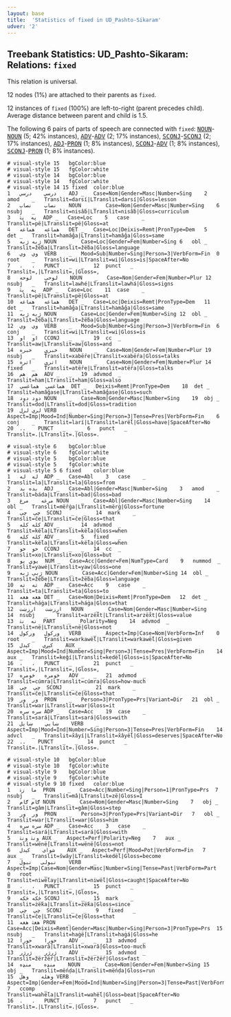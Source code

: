 ```yaml
---
layout: base
title:  'Statistics of fixed in UD_Pashto-Sikaram'
udver: '2'
---
```


## Treebank Statistics: UD_Pashto-Sikaram: Relations: `fixed`

This relation is universal.

12 nodes (1%) are attached to their parents as `fixed`.

12 instances of `fixed` (100%) are left-to-right (parent precedes child).
Average distance between parent and child is 1.5.

The following 6 pairs of parts of speech are connected with `fixed`: <tt><a href="ps_sikaram-pos-NOUN.html">NOUN</a></tt>-<tt><a href="ps_sikaram-pos-NOUN.html">NOUN</a></tt> (5; 42% instances), <tt><a href="ps_sikaram-pos-ADV.html">ADV</a></tt>-<tt><a href="ps_sikaram-pos-ADV.html">ADV</a></tt> (2; 17% instances), <tt><a href="ps_sikaram-pos-SCONJ.html">SCONJ</a></tt>-<tt><a href="ps_sikaram-pos-SCONJ.html">SCONJ</a></tt> (2; 17% instances), <tt><a href="ps_sikaram-pos-ADJ.html">ADJ</a></tt>-<tt><a href="ps_sikaram-pos-PRON.html">PRON</a></tt> (1; 8% instances), <tt><a href="ps_sikaram-pos-SCONJ.html">SCONJ</a></tt>-<tt><a href="ps_sikaram-pos-ADV.html">ADV</a></tt> (1; 8% instances), <tt><a href="ps_sikaram-pos-SCONJ.html">SCONJ</a></tt>-<tt><a href="ps_sikaram-pos-PRON.html">PRON</a></tt> (1; 8% instances).


~~~ conllu
# visual-style 15	bgColor:blue
# visual-style 15	fgColor:white
# visual-style 14	bgColor:blue
# visual-style 14	fgColor:white
# visual-style 14 15 fixed	color:blue
1	درسي	درسي	ADJ	_	Case=Nom|Gender=Masc|Number=Sing	2	amod	_	Translit=darsí|LTranslit=darsí|Gloss=lesson
2	نصاب	نصاب	NOUN	_	Case=Nom|Gender=Masc|Number=Sing	6	nsubj	_	Translit=nisấb|LTranslit=nisấb|Gloss=curriculum
3	په	پۀ	ADP	_	Case=Loc	5	case	_	Translit=pë|LTranslit=pë|Gloss=at
4	هماغه	هماغه	DET	_	Case=Loc|Deixis=Remt|PronType=Dem	5	det	_	Translit=hamấġa|LTranslit=hamấġa|Gloss=same
5	ژبه	ژبه	NOUN	_	Case=Loc|Gender=Fem|Number=Sing	6	obl	_	Translit=žë́ba|LTranslit=žë́ba|Gloss=language
6	وي	وي	VERB	_	Mood=Sub|Number=Sing|Person=3|VerbForm=Fin	0	root	_	Translit=wi|LTranslit=wi|Gloss=is|SpaceAfter=No
7	،	،	PUNCT	_	_	12	punct	_	Translit=,|LTranslit=,|Gloss=,
8	لوحې	لوحه	NOUN	_	Case=Nom|Gender=Fem|Number=Plur	12	nsubj	_	Translit=lawhé|LTranslit=lawhá|Gloss=signs
9	په	پۀ	ADP	_	Case=Loc	11	case	_	Translit=pë|LTranslit=pë|Gloss=at
10	هماغه	هماغه	DET	_	Case=Loc|Deixis=Remt|PronType=Dem	11	det	_	Translit=hamấġa|LTranslit=hamấġa|Gloss=same
11	ژبه	ژبه	NOUN	_	Case=Loc|Gender=Fem|Number=Sing	12	obl	_	Translit=žë́ba|LTranslit=žë́ba|Gloss=language
12	وي	وي	VERB	_	Mood=Sub|Number=Sing|Person=3|VerbForm=Fin	6	conj	_	Translit=wi|LTranslit=wi|Gloss=is
13	او	او	CCONJ	_	_	19	cc	_	Translit=aw|LTranslit=aw|Gloss=and
14	خبرې	خبره	NOUN	_	Case=Nom|Gender=Fem|Number=Plur	19	nsubj	_	Translit=xabë́re|LTranslit=xabë́ra|Gloss=talks
15	اترې	اتره	NOUN	_	Case=Nom|Gender=Fem|Number=Plur	14	fixed	_	Translit=atë́re|LTranslit=atë́ra|Gloss=talks
16	هم	هم	ADV	_	_	19	advmod	_	Translit=ham|LTranslit=ham|Gloss=also
17	هماغسې	هماغسې	DET	_	Deixis=Remt|PronType=Dem	18	det	_	Translit=hamấġase|LTranslit=hamấġase|Gloss=such
18	دود	دود	NOUN	_	Case=Nom|Gender=Masc|Number=Sing	19	obj	_	Translit=dod|LTranslit=dod|Gloss=tradition
19	لري	لرل	VERB	_	Aspect=Imp|Mood=Ind|Number=Sing|Person=3|Tense=Pres|VerbForm=Fin	6	conj	_	Translit=larí|LTranslit=larë́l|Gloss=have|SpaceAfter=No
20	.‏	.‏	PUNCT	_	_	6	punct	_	Translit=.‏|LTranslit=.‏|Gloss=.

~~~


~~~ conllu
# visual-style 6	bgColor:blue
# visual-style 6	fgColor:white
# visual-style 5	bgColor:blue
# visual-style 5	fgColor:white
# visual-style 5 6 fixed	color:blue
1	له	له	ADP	_	Case=Abl	3	case	_	Translit=la|LTranslit=la|Gloss=from
2	بده	بد	ADJ	_	Case=Abl|Gender=Masc|Number=Sing	3	amod	_	Translit=báda|LTranslit=bad|Gloss=bad
3	مرغه	مرغ	NOUN	_	Case=Abl|Gender=Masc|Number=Sing	14	obl	_	Translit=më́rġa|LTranslit=mërġ|Gloss=fortune
4	چې	چې	SCONJ	_	_	14	mark	_	Translit=če|LTranslit=če|Gloss=that
5	کله	کله	ADV	_	_	14	advmod	_	Translit=kë́la|LTranslit=kë́la|Gloss=when
6	کله	کله	ADV	_	_	5	fixed	_	Translit=kë́la|LTranslit=kë́la|Gloss=when
7	خو	خو	CCONJ	_	_	14	cc	_	Translit=xo|LTranslit=xo|Gloss=but
8	يوې	یو	NUM	_	Case=Acc|Gender=Fem|NumType=Card	9	nummod	_	Translit=yawé|LTranslit=yaw|Gloss=one
9	ژبې	ژبه	NOUN	_	Case=Acc|Gender=Fem|Number=Sing	14	obl	_	Translit=žë́be|LTranslit=žë́ba|Gloss=language
10	ته	ته	ADP	_	Case=Acc	9	case	_	Translit=ta|LTranslit=ta|Gloss=to
11	هغه	هغه	DET	_	Case=Nom|Deixis=Remt|PronType=Dem	12	det	_	Translit=háġa|LTranslit=háġa|Gloss=that
12	ارزښت	ارزښت	NOUN	_	Case=Nom|Gender=Masc|Number=Sing	14	nsubj	_	Translit=arzë́x̌t|LTranslit=arzë́x̌t|Gloss=value
13	نه	نۀ	PART	_	Polarity=Neg	14	advmod	_	Translit=në|LTranslit=në|Gloss=not
14	ورکول	ورکول	VERB	_	Aspect=Imp|Case=Nom|VerbForm=Inf	0	root	_	Translit=warkawë́l|LTranslit=warkawë́l|Gloss=given
15	کېږي	کېدل	AUX	_	Aspect=Imp|Mood=Ind|Number=Sing|Person=3|Tense=Pres|VerbForm=Fin	14	aux	_	Translit=keǧí|LTranslit=kedë́l|Gloss=is|SpaceAfter=No
16	،	،	PUNCT	_	_	21	punct	_	Translit=,|LTranslit=,|Gloss=,
17	څومره	څومره	ADV	_	_	21	advmod	_	Translit=cúmra|LTranslit=cúmra|Gloss=how-much
18	چې	چې	SCONJ	_	_	21	mark	_	Translit=če|LTranslit=če|Gloss=that
19	ور	ور	PRON	_	Person=3|PronType=Prs|Variant=Dir	21	obl	_	Translit=war|LTranslit=war|Gloss=it
20	سره	سره	ADP	_	Case=Acc	19	case	_	Translit=sará|LTranslit=sará|Gloss=with
21	ښايي	ښایل	VERB	_	Aspect=Imp|Mood=Ind|Number=Sing|Person=3|Tense=Pres|VerbForm=Fin	14	advcl	_	Translit=x̌âyí|LTranslit=x̌âyë́l|Gloss=deserves|SpaceAfter=No
22	.‏	.‏	PUNCT	_	_	14	punct	_	Translit=.‏|LTranslit=.‏|Gloss=.

~~~


~~~ conllu
# visual-style 10	bgColor:blue
# visual-style 10	fgColor:white
# visual-style 9	bgColor:blue
# visual-style 9	fgColor:white
# visual-style 9 10 fixed	color:blue
1	ما	زۀ	PRON	_	Case=Acc|Number=Sing|Person=1|PronType=Prs	7	nsubj	_	Translit=mâ|LTranslit=zë|Gloss=I
2	ګام	ګام	NOUN	_	Case=Nom|Gender=Masc|Number=Sing	7	obj	_	Translit=gâm|LTranslit=gâm|Gloss=step
3	ور	ور	PRON	_	Person=3|PronType=Prs|Variant=Dir	7	obl	_	Translit=war|LTranslit=war|Gloss=him
4	سره	سره	ADP	_	Case=Acc	3	case	_	Translit=sará|LTranslit=sará|Gloss=with
5	ونۀ	ونۀ	AUX	_	Aspect=Perf|Polarity=Neg	7	aux	_	Translit=wënë́|LTranslit=wënë́|Gloss=not
6	شوای	کېدل	AUX	_	Aspect=Perf|Mood=Pot|VerbForm=Fin	7	aux	_	Translit=šwây|LTranslit=kedë́l|Gloss=become
7	نیولی	نیول	VERB	_	Aspect=Imp|Case=Nom|Gender=Masc|Number=Sing|Tense=Past|VerbForm=Part	0	root	_	Translit=niwë́lay|LTranslit=niwë́l|Gloss=caught|SpaceAfter=No
8	،	،	PUNCT	_	_	15	punct	_	Translit=,|LTranslit=,|Gloss=,
9	ځکه	ځکه	SCONJ	_	_	15	mark	_	Translit=żë́ka|LTranslit=żë́ka|Gloss=since
10	چې	چې	SCONJ	_	_	9	fixed	_	Translit=če|LTranslit=če|Gloss=that
11	هغۀ	هغه	PRON	_	Case=Acc|Deixis=Remt|Gender=Masc|Number=Sing|Person=3|PronType=Prs	15	nsubj	_	Translit=haġë́|LTranslit=haġá|Gloss=he
12	خورا	خورا	ADV	_	_	13	advmod	_	Translit=xwarấ|LTranslit=xwarấ|Gloss=too-much
13	ژرژر	ژرژر	ADV	_	_	15	advmod	_	Translit=žëržë́r|LTranslit=žëržë́r|Gloss=fast
14	منډه	منډه	NOUN	_	Case=Nom|Gender=Fem|Number=Sing	15	obj	_	Translit=më́nḍa|LTranslit=më́nḍa|Gloss=run
15	وهله	وهل	VERB	_	Aspect=Imp|Gender=Fem|Mood=Ind|Number=Sing|Person=3|Tense=Past|VerbForm=Fin	7	ccomp	_	Translit=wahë́la|LTranslit=wahë́l|Gloss=beat|SpaceAfter=No
16	.	.	PUNCT	_	_	7	punct	_	Translit=.|LTranslit=.|Gloss=.

~~~


